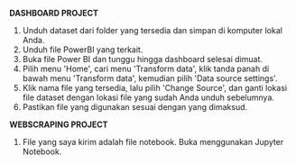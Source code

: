 **DASHBOARD PROJECT**
1. Unduh dataset dari folder yang tersedia dan simpan di komputer lokal Anda.
2. Unduh file PowerBI yang terkait.
3. Buka file Power BI dan tunggu hingga dashboard selesai dimuat.
4. Pilih menu 'Home', cari menu 'Transform data', klik tanda panah di bawah menu 'Transform data', kemudian pilih 'Data source settings'.
5. Klik nama file yang tersedia, lalu pilih 'Change Source', dan ganti lokasi file dataset dengan lokasi file yang sudah Anda unduh sebelumnya.
6. Pastikan file yang digunakan sesuai dengan yang dimaksud.

**WEBSCRAPING PROJECT**
1. File yang saya kirim adalah file notebook. Buka menggunakan Jupyter Notebook.
